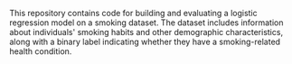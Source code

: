 This repository contains code for building and evaluating a logistic regression model on a smoking dataset. The dataset includes information about individuals' smoking habits and other demographic characteristics, along with a binary label indicating whether they have a smoking-related health condition.
